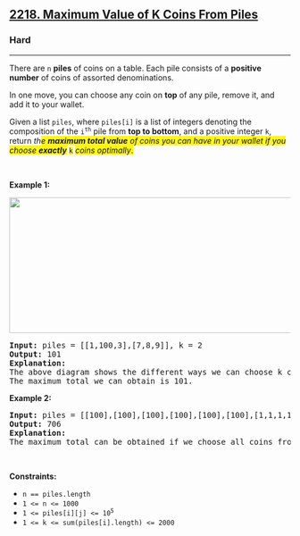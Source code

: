 <h2><a href="https://leetcode.com/problems/maximum-value-of-k-coins-from-piles/">2218. Maximum Value of K Coins From Piles</a></h2><h3>Hard</h3><hr><div><p>There are <code>n</code> <strong>piles</strong> of coins on a table. Each pile consists of a <strong>positive number</strong> of coins of assorted denominations.</p>

<p>In one move, you can choose any coin on <strong>top</strong> of any pile, remove it, and add it to your wallet.</p>

<p>Given a list <code>piles</code>, where <code>piles[i]</code> is a list of integers denoting the composition of the <code>i<sup>th</sup></code> pile from <strong>top to bottom</strong>, and a positive integer <code>k</code>, return <em>th<span class="highlighter--highlighted" data-highlight-id="0" style="background-color: rgb(255, 246, 21); color: inherit;">e </span><strong><span class="highlighter--highlighted" data-highlight-id="0" style="background-color: rgb(255, 246, 21); color: inherit;">maximum total value</span></strong><span class="highlighter--highlighted" data-highlight-id="0" style="background-color: rgb(255, 246, 21); color: inherit;"> of coins you can have in your wallet if you choose </span><strong><span class="highlighter--highlighted" data-highlight-id="0" style="background-color: rgb(255, 246, 21); color: inherit;">exactly</span></strong></em> <code><span class="highlighter--highlighted" data-highlight-id="0" style="background-color: rgb(255, 246, 21); color: inherit;">k</span></code> <em><span class="highlighter--highlighted" data-highlight-id="0" style="background-color: rgb(255, 246, 21); color: inherit;">coins optimally</span></em><span class="highlighter--highlighted" data-highlight-id="0" style="background-color: rgb(255, 246, 21); color: inherit;">.</span></p>

<p>&nbsp;</p>
<p><strong>Example 1:</strong></p>
<img alt="" src="https://assets.leetcode.com/uploads/2019/11/09/e1.png" style="width: 600px; height: 243px;">
<pre><strong>Input:</strong> piles = [[1,100,3],[7,8,9]], k = 2
<strong>Output:</strong> 101
<strong>Explanation:</strong>
The above diagram shows the different ways we can choose k coins.
The maximum total we can obtain is 101.
</pre>

<p><strong>Example 2:</strong></p>

<pre><strong>Input:</strong> piles = [[100],[100],[100],[100],[100],[100],[1,1,1,1,1,1,700]], k = 7
<strong>Output:</strong> 706
<strong>Explanation:
</strong>The maximum total can be obtained if we choose all coins from the last pile.
</pre>

<p>&nbsp;</p>
<p><strong>Constraints:</strong></p>

<ul>
	<li><code>n == piles.length</code></li>
	<li><code>1 &lt;= n &lt;= 1000</code></li>
	<li><code>1 &lt;= piles[i][j] &lt;= 10<sup>5</sup></code></li>
	<li><code>1 &lt;= k &lt;= sum(piles[i].length) &lt;= 2000</code></li>
</ul>
</div>